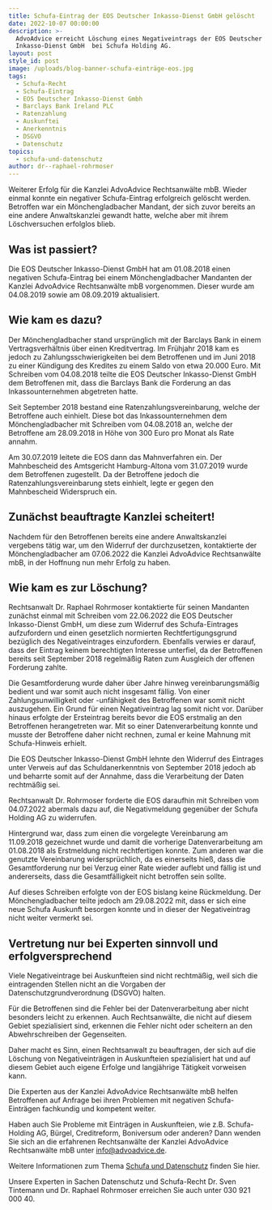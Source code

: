 ```yaml
---
title: Schufa-Eintrag der EOS Deutscher Inkasso-Dienst GmbH gelöscht
date: 2022-10-07 00:00:00
description: >-
  AdvoAdvice erreicht Löschung eines Negativeintrags der EOS Deutscher
  Inkasso-Dienst GmbH  bei Schufa Holding AG.
layout: post
style_id: post
image: /uploads/blog-banner-schufa-einträge-eos.jpg
tags:
  - Schufa-Recht
  - Schufa-Eintrag
  - EOS Deutscher Inkasso-Dienst Gmbh
  - Barclays Bank Ireland PLC
  - Ratenzahlung
  - Auskunftei
  - Anerkenntnis
  - DSGVO
  - Datenschutz
topics:
  - schufa-und-datenschutz
author: dr--raphael-rohrmoser
---
```

Weiterer Erfolg für die Kanzlei AdvoAdvice Rechtsanwälte mbB. Wieder einmal konnte ein negativer Schufa-Eintrag erfolgreich gelöscht werden. Betroffen war ein Mönchengladbacher Mandant, der sich zuvor bereits an eine andere Anwaltskanzlei gewandt hatte, welche aber mit ihrem Löschversuchen erfolglos blieb.

## Was ist passiert?

Die EOS Deutscher Inkasso-Dienst GmbH hat am 01.08.2018 einen negativen Schufa-Eintrag bei einem Mönchengladbacher Mandanten der Kanzlei AdvoAdvice Rechtsanwälte mbB vorgenommen. Dieser wurde am 04.08.2019 sowie am 08.09.2019 aktualisiert.

## Wie kam es dazu?

Der Mönchengladbacher stand ursprünglich mit der Barclays Bank in einem Vertragsverhältnis über einen Kreditvertrag. Im Frühjahr 2018 kam es jedoch zu Zahlungsschwierigkeiten bei dem Betroffenen und im Juni 2018 zu einer Kündigung des Kredites zu einem Saldo von etwa 20.000 Euro. Mit Schreiben vom 04.08.2018 teilte die EOS Deutscher Inkasso-Dienst GmbH dem Betroffenen mit, dass die Barclays Bank die Forderung an das Inkassounternehmen abgetreten hatte.

Seit September 2018 bestand eine Ratenzahlungsvereinbarung, welche der Betroffene auch einhielt. Diese bot das Inkassounternehmen dem Mönchengladbacher mit Schreiben vom 04.08.2018 an, welche der Betroffene am 28.09.2018 in Höhe von 300 Euro pro Monat als Rate annahm.

Am 30.07.2019 leitete die EOS dann das Mahnverfahren ein. Der Mahnbescheid des Amtsgericht Hamburg-Altona vom 31.07.2019 wurde dem Betroffenen zugestellt. Da der Betroffene jedoch die Ratenzahlungsvereinbarung stets einhielt, legte er gegen den Mahnbescheid Widerspruch ein.

## Zunächst beauftragte Kanzlei scheitert!

Nachdem für den Betroffenen bereits eine andere Anwaltskanzlei vergebens tätig war, um den Widerruf der durchzusetzen, kontaktierte der Mönchengladbacher am 07.06.2022 die Kanzlei AdvoAdvice Rechtsanwälte mbB, in der Hoffnung nun mehr Erfolg zu haben.

## Wie kam es zur Löschung?

Rechtsanwalt Dr. Raphael Rohrmoser kontaktierte für seinen Mandanten zunächst einmal mit Schreiben vom 22.06.2022 die EOS Deutscher Inkasso-Dienst GmbH, um diese zum Widerruf des Schufa-Eintrages aufzufordern und einen gesetzlich normierten Rechtfertigungsgrund bezüglich des Negativeintrages einzufordern. Ebenfalls verwies er darauf, dass der Eintrag keinem berechtigten Interesse unterfiel, da der Betroffenen bereits seit September 2018 regelmäßig Raten zum Ausgleich der offenen Forderung zahlte.

Die Gesamtforderung wurde daher über Jahre hinweg vereinbarungsmäßig bedient und war somit auch nicht insgesamt fällig. Von einer Zahlungsunwilligkeit oder -unfähigkeit des Betroffenen war somit nicht auszugehen. Ein Grund für einen Negativeintrag lag somit nicht vor. Darüber hinaus erfolgte der Ersteintrag bereits bevor die EOS erstmalig an den Betroffenen herangetreten war. Mit so einer Datenverarbeitung konnte und musste der Betroffene daher nicht rechnen, zumal er keine Mahnung mit Schufa-Hinweis erhielt.

Die EOS Deutscher Inkasso-Dienst GmbH lehnte den Widerruf des Eintrages unter Verweis auf das Schuldanerkenntnis von September 2018 jedoch ab und beharrte somit auf der Annahme, dass die Verarbeitung der Daten rechtmäßig sei.

Rechtsanwalt Dr. Rohrmoser forderte die EOS daraufhin mit Schreiben vom 04.07.2022 abermals dazu auf, die Negativmeldung gegenüber der Schufa Holding AG zu widerrufen.

Hintergrund war, dass zum einen die vorgelegte Vereinbarung am 11.09.2018 gezeichnet wurde und damit die vorherige Datenverarbeitung am 01.08.2018 als Erstmeldung nicht rechtfertigen konnte. Zum anderen war die genutzte Vereinbarung widersprüchlich, da es einerseits hieß, dass die Gesamtforderung nur bei Verzug einer Rate wieder auflebt und fällig ist und andererseits, dass die Gesamtfälligkeit nicht betroffen sein sollte.

Auf dieses Schreiben erfolgte von der EOS bislang keine Rückmeldung. Der Mönchengladbacher teilte jedoch am 29.08.2022 mit, dass er sich eine neue Schufa Auskunft besorgen konnte und in dieser der Negativeintrag nicht weiter vermerkt sei.

## Vertretung nur bei Experten sinnvoll und erfolgversprechend

Viele Negativeintrage bei Auskunfteien sind nicht rechtmäßig, weil sich die eintragenden Stellen nicht an die Vorgaben der Datenschutzgrundverordnung (DSGVO) halten.

Für die Betroffenen sind die Fehler bei der Datenverarbeitung aber nicht besonders leicht zu erkennen. Auch Rechtsanwälte, die nicht auf diesem Gebiet spezialisiert sind, erkennen die Fehler nicht oder scheitern an den Abwehrschreiben der Gegenseiten.

Daher macht es Sinn, einen Rechtsanwalt zu beauftragen, der sich auf die Löschung von Negativeinträgen in Auskunfteien spezialisiert hat und auf diesem Gebiet auch eigene Erfolge und langjährige Tätigkeit vorweisen kann.

Die Experten aus der Kanzlei AdvoAdvice Rechtsanwälte mbB helfen Betroffenen auf Anfrage bei ihren Problemen mit negativen Schufa-Einträgen fachkundig und kompetent weiter.

Haben auch Sie Probleme mit Einträgen in Auskunfteien, wie z.B. Schufa-Holding AG, Bürgel, Creditreform, Boniversum oder anderen? Dann wenden Sie sich an die erfahrenen Rechtsanwälte der Kanzlei AdvoAdvice Rechtsanwälte mbB unter [info@advoadvice.de](mailto:info@advoadvice.de).

Weitere Informationen zum Thema [Schufa und Datenschutz](/themen/schufa-und-datenschutz/)&nbsp;finden Sie hier.&nbsp;

Unsere Experten in Sachen Datenschutz und Schufa-Recht Dr. Sven Tintemann und Dr. Raphael Rohrmoser erreichen Sie auch unter 030 921 000 40.